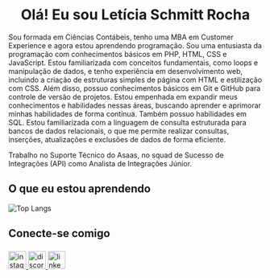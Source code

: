 <h1 align="center">Olá! Eu sou Letícia Schmitt Rocha</h1>

Sou formada em Ciências Contábeis, tenho uma MBA em Customer Experience e agora estou aprendendo programação. Sou uma entusiasta da programação com conhecimentos básicos em PHP, HTML, CSS e JavaScript. Estou familiarizada com conceitos fundamentais, como loops e manipulação de dados, e tenho experiência em desenvolvimento web, incluindo a criação de estruturas simples de página com HTML e estilização com CSS. Além disso, possuo conhecimentos básicos em Git e GitHub para controle de versão de projetos. Estou empenhada em expandir meus conhecimentos e habilidades nessas áreas, buscando aprender e aprimorar minhas habilidades de forma contínua. Também possuo habilidades em SQL. Estou familiarizada com a linguagem de consulta estruturada para bancos de dados relacionais, o que me permite realizar consultas, inserções, atualizações e exclusões de dados de forma eficiente.

Trabalho no Suporte Técnico do Asaas, no squad de Sucesso de Integrações (API) como Analista de Integrações Júnior.

## O que eu estou aprendendo
![Top Langs](https://github-readme-stats-git-masterrstaa-rickstaa.vercel.app/api/top-langs/?username=leticiaschmitt&layout=compact&bg_color=000&border_color=ff0000&title_color=E94D5F&text_color=FFF)

## Conecte-se comigo

###

<div align="left">
  <a href="https://www.instagram.com/leh_schmitt/" target="_blank">
    <img src="https://img.shields.io/static/v1?message=Instagram&logo=instagram&label=&color=E4405F&logoColor=white&labelColor=&style=for-the-badge" height="35" alt="instagram logo"  />
  </a>
  <a href="https://discord.com/channels/@leticiarocha_" target="_blank">
    <img src="https://img.shields.io/static/v1?message=Discord&logo=discord&label=&color=7289DA&logoColor=white&labelColor=&style=for-the-badge" height="35" alt="discord logo"  />
  </a>
  <a href="https://www.linkedin.com/in/leticia-srocha/" target="_blank">
    <img src="https://img.shields.io/static/v1?message=LinkedIn&logo=linkedin&label=&color=0077B5&logoColor=white&labelColor=&style=for-the-badge" height="35" alt="linkedin logo"  />
  </a>
</div>

###
